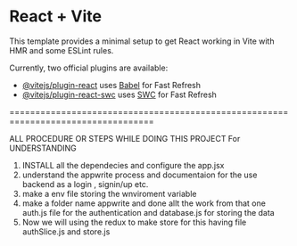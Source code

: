 # React + Vite

This template provides a minimal setup to get React working in Vite with HMR and some ESLint rules.

Currently, two official plugins are available:

- [@vitejs/plugin-react](https://github.com/vitejs/vite-plugin-react/blob/main/packages/plugin-react/README.md) uses [Babel](https://babeljs.io/) for Fast Refresh
- [@vitejs/plugin-react-swc](https://github.com/vitejs/vite-plugin-react-swc) uses [SWC](https://swc.rs/) for Fast Refresh


==================================================================================

ALL PROCEDURE OR STEPS WHILE DOING THIS PROJECT For UNDERSTANDING 

1. INSTALL all the dependecies and configure the app.jsx 
2. understand the appwrite process and documentaion for the use backend as a login , signin/up etc.
3. make a env file storing the wnviroment variable 
4. make a folder name appwrite and done allt the work from that one auth.js file for the authentication and database.js for storing the data 
5. Now we will using the redux to make store for this having file authSlice.js and store.js 

